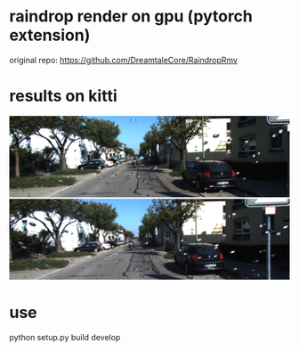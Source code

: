 # raindrop render on gpu (pytorch extension)
original repo: https://github.com/DreamtaleCore/RaindropRmv<br/>

# results on kitti
![L](https://github.com/sjg918/rainrender/blob/main/L_000000.png?raw=true)
![R](https://github.com/sjg918/rainrender/blob/main/R_000000.png?raw=true)

# use
python setup.py build develop
